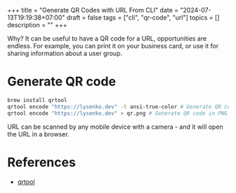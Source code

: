 +++
title = "Generate QR Codes with URL From CLI"
date = "2024-07-13T19:19:38+07:00"
draft = false
tags = ["cli", "qr-code", "url"]
topics = []
description = ""
+++

Why? It can be useful to have a QR code for a URL, opportunities are endless. For example, you can print it on your business card, or use it for sharing information about a user group.

# Generate QR code

```bash
brew install qrtool
qrtool encode "https://lysenko.dev" -t ansi-true-color # Generate QR code in terminal
qrtool encode "https://lysenko.dev" > qr.png # Generate QR code in PNG format
```

URL can be scanned by any mobile device with a camera - and it will open the URL in a browser.

# References

* [qrtool](https://sorairolake.github.io/qrtool/book/index.html)

<!--more-->
